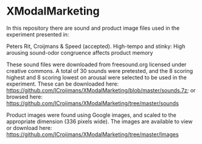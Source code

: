# XModalMarketing

In this repository there are sound and product image files used in the experiment presented in: 

Peters Rit, Croijmans & Speed (accepted). High-tempo and stinky: High arousing sound-odor congruence affects product memory

These sound files were downloaded from freesound.org licensed under creative commons. A total of 30 sounds were pretested, and the 8 scoring highest and 8 scoring lowest on arousal were selected to be used in the experiment. These can be downloaded here: https://github.com/ICroijmans/XModalMarketing/blob/master/sounds.7z; or browsed here: https://github.com/ICroijmans/XModalMarketing/tree/master/sounds 

Product images were found using Google images, and scaled to the appropriate dimension (336 pixels wide). The images are available to view or download here: https://github.com/ICroijmans/XModalMarketing/tree/master/Images 


